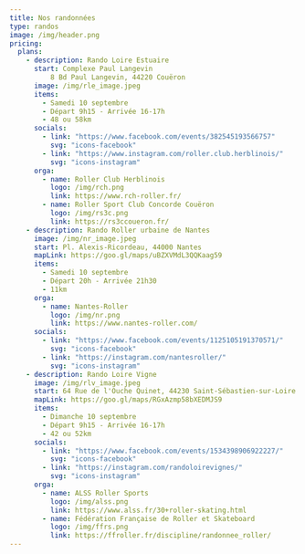 ```yaml
---
title: Nos randonnées
type: randos
image: /img/header.png
pricing:
  plans:
    - description: Rando Loire Estuaire
      start: Complexe Paul Langevin
          8 Bd Paul Langevin, 44220 Couëron
      image: /img/rle_image.jpeg
      items:
        - Samedi 10 septembre
        - Départ 9h15 - Arrivée 16-17h
        - 48 ou 58km
      socials:
        - link: "https://www.facebook.com/events/382545193566757"
          svg: "icons-facebook"
        - link: "https://www.instagram.com/roller.club.herblinois/"
          svg: "icons-instagram"
      orga:
        - name: Roller Club Herblinois
          logo: /img/rch.png
          link: https://www.rch-roller.fr/
        - name: Roller Sport Club Concorde Couëron
          logo: /img/rs3c.png
          link: https://rs3ccoueron.fr/
    - description: Rando Roller urbaine de Nantes
      image: /img/nr_image.jpeg
      start: Pl. Alexis-Ricordeau, 44000 Nantes
      mapLink: https://goo.gl/maps/uBZXVMdL3QQKaag59
      items:
        - Samedi 10 septembre
        - Départ 20h - Arrivée 21h30
        - 11km
      orga:
        - name: Nantes-Roller
          logo: /img/nr.png
          link: https://www.nantes-roller.com/
      socials:
        - link: "https://www.facebook.com/events/1125105191370571/"
          svg: "icons-facebook"
        - link: "https://instagram.com/nantesroller/"
          svg: "icons-instagram"
    - description: Rando Loire Vigne
      image: /img/rlv_image.jpeg
      start: 64 Rue de l'Ouche Quinet, 44230 Saint-Sébastien-sur-Loire
      mapLink: https://goo.gl/maps/RGxAzmp58bXEDMJS9
      items:
        - Dimanche 10 septembre
        - Départ 9h15 - Arrivée 16-17h
        - 42 ou 52km
      socials:
        - link: "https://www.facebook.com/events/1534398906922227/"
          svg: "icons-facebook"
        - link: "https://instagram.com/randoloirevignes/"
          svg: "icons-instagram"
      orga:
        - name: ALSS Roller Sports
          logo: /img/alss.png
          link: https://www.alss.fr/30+roller-skating.html
        - name: Fédération Française de Roller et Skateboard
          logo: /img/ffrs.png
          link: https://ffroller.fr/discipline/randonnee_roller/
---
```



